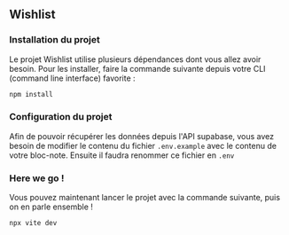 ## Wishlist

### Installation du projet

Le projet Wishlist utilise plusieurs dépendances dont vous allez avoir besoin. Pour les installer, faire la commande suivante depuis votre CLI (command line interface) favorite :

```sh
npm install
```

### Configuration du projet

Afin de pouvoir récupérer les données depuis l'API supabase, vous avez besoin de modifier le contenu du fichier `.env.example` avec le contenu de votre bloc-note.
Ensuite il faudra renommer ce fichier en `.env`

### Here we go !

Vous pouvez maintenant lancer le projet avec la commande suivante, puis on en parle ensemble !

```sh
npx vite dev
```
